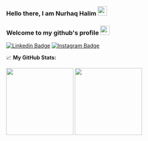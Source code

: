 ### Hello there, I am Nurhaq Halim <img src="https://media.giphy.com/media/hvRJCLFzcasrR4ia7z/giphy.gif" width="25px"> 
### Welcome to my github's profile <img src="https://media.giphy.com/media/l2JHZ0dIcyFo5UQGQ/giphy.gif" width="25px"> 

[![Linkedin Badge](https://img.shields.io/badge/-LinkedIn-0e76a8?style=flat-square&logo=Linkedin&logoColor=white)](www.linkedin.com/in/nurhaq-halim-5b05b3207)
[![Instagram Badge](https://img.shields.io/badge/-Instagram-e4405f?style=flat-square&logo=Instagram&logoColor=white)](https://www.instagram.com/nurhaqhalim7r/)

📈 **My GitHub Stats:**
<p>
  <img height="180em" src="https://github-readme-stats.vercel.app/api?username=halimjr11&show_icons=true&hide_border=true&&count_private=true&include_all_commits=true" />
  <img height="180em" src="https://github-readme-stats.vercel.app/api/top-langs/?username=halimjr11&layout=compact&&show_icons=true&hide_border=trueexclude_repo=FP_SISOP20_D04&langs_count=8" />
</p>
